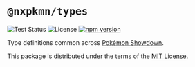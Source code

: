 # `@nxpkmn/types`

![Test Status](https://github.com/pkmn/ps/workflows/Tests/badge.svg)
![License](https://img.shields.io/badge/License-MIT-blue.svg)
[![npm version](https://img.shields.io/npm/v/@nxpkmn/types.svg)](https://www.npmjs.com/package/@nxpkmn/types)

Type definitions common across [Pokémon Showdown](https://pokemonshowdown.com).

This package is distributed under the terms of the [MIT License](LICENSE).
